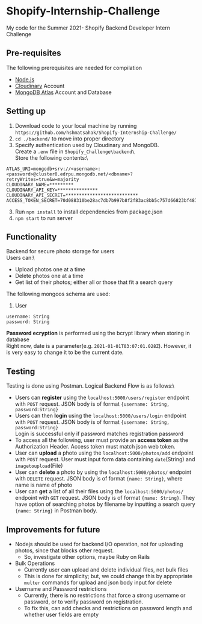 # Shopify-Internship-Challenge
My code for the Summer 2021- Shopify Backend Developer Intern Challenge

## Pre-requisites
The following prerequisites are needed for compilation
- [Node.js](https://nodejs.org/en/)
- [Cloudinary](https://cloudinary.com/) Account
- [MongoDB Atlas](https://www.mongodb.com/cloud/atlas) Account and Database

## Setting up
1. Download code to your local machine by running `https://github.com/hshmatsahak/Shopify-Internship-Challenge/`
2. `cd ./backend/` to move into proper directory
3. Specify authentication used by Cloudinary and MongoDB.\
Create a `.env` file in `Shopify_Challenge\backend\`  
Store the following contents:\
```
ATLAS_URI=mongodb+srv://<username>:<password>@cluster0.edrpu.mongodb.net/<dbname>?retryWrites=true&w=majority
CLOUDINARY_NAME=*********
CLOUDINARY_API_KEY=***************
CLOUDINARY_API_SECRET=***************************
ACCESS_TOKEN_SECRET=70d088310be28ac7db7b997b8f2f83ac8bb5c757d66823bf487be9a2cb4d7ebd566c480d3ffab985d537f9043624a0a6b3b6956ee8208d351c1ecfc0d02ad23b
```
3. Run `npm install` to install dependencies from package.json
4. `npm start` to run server

## Functionality
Backend for secure photo storage for users\
Users can:\
- Upload photos one at a time
- Delete photos one at a time
- Get list of their photos; either all or those that fit a search query

The following mongoos schema are used:
1. User
```
username: String
password: String
```
**Password ecryption** is performed using the bcrypt library when storing in database\
Right now, date is a parameter(e.g. `2021-01-01T03:07:01.028Z`). However, it is very easy to change it to be the current date.

## Testing
Testing is done using Postman.
Logical Backend Flow is as follows:\
- Users can **register** using the `localhost:5000/users/register` endpoint with `POST` request. JSON body is of format `{username: String, password:String}`
- Users can then **login** using the `localhost:5000/users/login` endpoint with `POST` request. JSON body is of format `{username: String, password:String}`\
Login is successful only if password matches registration password
- To access all the following, user must provide an **access token** as the Authorization Header. Access token must match json web token.
- User can **upload** a photo using the `localhost:5000/photos/add` endpoint with `POST` request. User must input form data containing `date`(String) and `imagetoupload`(File)
- User can **delete** a photo by using the `localhost:5000/photos/` endpoint with `DELETE` request. JSON body is of format `{name: String}`, where name is name of photo
- User can **get** a list of all their files using the `localhost:5000/photos/` endpoint with `GET` request. JSON body is of format `{name: String}`. They have option of searching photos by filename by inputting a search query `{name: String}` in Postman body.

## Improvements for future
- Nodejs should be used for backend I/O operation, not for uploading photos, since that blocks other request. 
    - So, investigate other options, maybe Ruby on Rails
- Bulk Operations
    - Currently user can upload and delete individual files, not bulk files
    - This is done for simplicity; but, we could change this by appropriate `multer` commands for upload and json body input for delete
- Username and Password restrictions
    - Currently, there is no restrictions that force a strong username or password, or to verify password on registration.
    - To fix this, can add checks and restrictions on password length and whether user fields are empty



